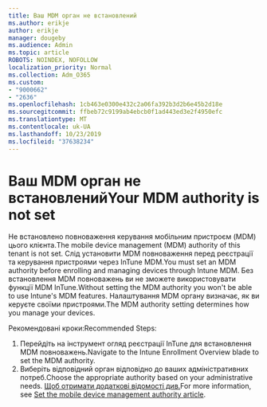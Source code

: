 ```yaml
---
title: Ваш MDM орган не встановлений
ms.author: erikje
author: erikje
manager: dougeby
ms.audience: Admin
ms.topic: article
ROBOTS: NOINDEX, NOFOLLOW
localization_priority: Normal
ms.collection: Adm_O365
ms.custom:
- "9000662"
- "2636"
ms.openlocfilehash: 1cb463e0300e432c2a06fa392b3d2b6e45b2d18e
ms.sourcegitcommit: ffbeb72c9199ab4ebcb0f1ad443ed3e2f4950efc
ms.translationtype: MT
ms.contentlocale: uk-UA
ms.lasthandoff: 10/23/2019
ms.locfileid: "37638234"
---
```

# <a name="your-mdm-authority-is-not-set"></a><span data-ttu-id="62ca4-102">Ваш MDM орган не встановлений</span><span class="sxs-lookup"><span data-stu-id="62ca4-102">Your MDM authority is not set</span></span>

<span data-ttu-id="62ca4-103">Не встановлено повноваження керування мобільним пристроєм (MDM) цього клієнта.</span><span class="sxs-lookup"><span data-stu-id="62ca4-103">The mobile device management (MDM) authority of this tenant is not set.</span></span> <span data-ttu-id="62ca4-104">Слід установити MDM повноваження перед реєстрації та керування пристроями через InTune MDM.</span><span class="sxs-lookup"><span data-stu-id="62ca4-104">You must set an MDM authority before enrolling and managing devices through Intune MDM.</span></span> <span data-ttu-id="62ca4-105">Без встановлення MDM повноважень ви не зможете використовувати функції MDM InTune.</span><span class="sxs-lookup"><span data-stu-id="62ca4-105">Without setting the MDM authority you won't be able to use Intune's MDM features.</span></span> <span data-ttu-id="62ca4-106">Налаштування MDM органу визначає, як ви керуєте своїми пристроями.</span><span class="sxs-lookup"><span data-stu-id="62ca4-106">The MDM authority setting determines how you manage your devices.</span></span>

<span data-ttu-id="62ca4-107">Рекомендовані кроки:</span><span class="sxs-lookup"><span data-stu-id="62ca4-107">Recommended Steps:</span></span>
1. <span data-ttu-id="62ca4-108">Перейдіть на інструмент огляд реєстрації InTune для встановлення MDM повноважень.</span><span class="sxs-lookup"><span data-stu-id="62ca4-108">Navigate to the Intune Enrollment Overview blade to set the MDM authority.</span></span>
2. <span data-ttu-id="62ca4-109">Виберіть відповідний орган відповідно до ваших адміністративних потреб.</span><span class="sxs-lookup"><span data-stu-id="62ca4-109">Choose the appropriate authority based on your administrative needs.</span></span> <span data-ttu-id="62ca4-110">[Щоб отримати додаткові відомості див.](https://docs.microsoft.com/intune/mdm-authority-set)</span><span class="sxs-lookup"><span data-stu-id="62ca4-110">For more information, see [Set the mobile device management authority article](https://docs.microsoft.com/intune/mdm-authority-set).</span></span>